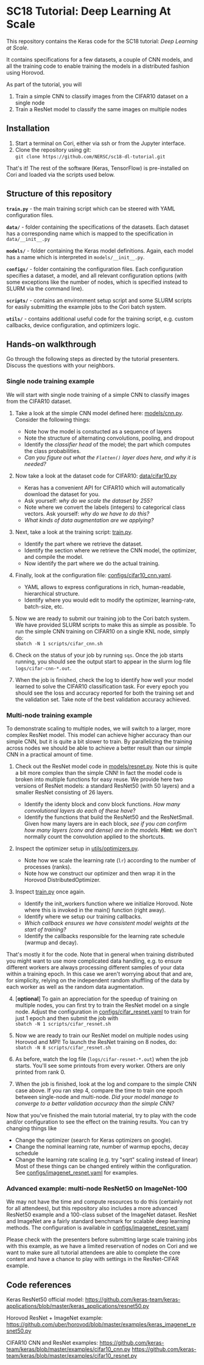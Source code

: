 # SC18 Tutorial: Deep Learning At Scale

This repository contains the Keras code for the SC18 tutorial:
*Deep Learning at Scale*.

It contains specifications for a few datasets, a couple of CNN models, and
all the training code to enable training the models in a distributed fashion
using Horovod.

As part of the tutorial, you will
1. Train a simple CNN to classify images from the CIFAR10 dataset on a single node
2. Train a ResNet model to classify the same images on multiple nodes

## Installation

1. Start a terminal on Cori, either via ssh or from the Jupyter interface.
2. Clone the repository using git:\
   `git clone https://github.com/NERSC/sc18-dl-tutorial.git`

That's it! The rest of the software (Keras, TensorFlow) is pre-installed on Cori
and loaded via the scripts used below.

## Structure of this repository

**`train.py`** - the main training script which can be steered with YAML
configuration files.

**`data/`** - folder containing the specifications of the datasets. Each dataset
has a corresponding name which is mapped to the specification in `data/__init__.py`

**`models/`** - folder containing the Keras model definitions. Again, each model
has a name which is interpreted in `models/__init__.py`.

**`configs/`** - folder containing the configuration files. Each
configuration specifies a dataset, a model, and all relevant configuration
options (with some exceptions like the number of nodes, which is specified
instead to SLURM via the command line).

**`scripts/`** - contains an environment setup script and some SLURM scripts
for easily submitting the example jobs to the Cori batch system.

**`utils/`** - contains additional useful code for the training script, e.g.
custom callbacks, device configuration, and optimizers logic.

## Hands-on walkthrough

Go through the following steps as directed by the tutorial presenters.
Discuss the questions with your neighbors.

### Single node training example

We will start with single node training of a simple CNN to classify images
from the CIFAR10 dataset.

1. Take a look at the simple CNN model defined here: [models/cnn.py](models/cnn.py).
   Consider the following things:
    * Note how the model is constucted as a sequence of layers
    * Note the structure of alternating convolutions, pooling, and dropout
    * Identify the _classifier head_ of the model; the part which computes the
      class probabilities.
    * *Can you figure out what the `Flatten()` layer does here,
      and why it is needed?*

2. Now take a look at the dataset code for CIFAR10: [data/cifar10.py](data/cifar10.py)
    * Keras has a convenient API for CIFAR10 which will automatically download
      the dataset for you.
    * Ask yourself: *why do we scale the dataset by 255?*
    * Note where we convert the labels (integers) to categorical class vectors.
      Ask yourself: *why do we have to do this?*
    * *What kinds of data augmentation are we applying?*

3. Next, take a look at the training script: [train.py](train.py).
    * Identify the part where we retrieve the dataset.
    * Identify the section where we retrieve the CNN model, the optimizer, and
      compile the model.
    * Now identify the part where we do the actual training.

4. Finally, look at the configuration file: [configs/cifar10_cnn.yaml](configs/cifar10_cnn.yaml).
    * YAML allows to express configurations in rich, human-readable, hierarchical structure.
    * Identify where you would edit to modify the optimizer, learning-rate, batch-size, etc.

5. Now we are ready to submit our training job to the Cori batch system.
   We have provided SLURM scripts to make this as simple as possible.
   To run the simple CNN training on CIFAR10 on a single KNL node, simply do:\
   `sbatch -N 1 scripts/cifar_cnn.sh`

6. Check on the status of your job by running `sqs`.
   Once the job starts running, you should see the output start to appear in the
   slurm log file `logs/cifar-cnn-*.out`.

7. When the job is finished, check the log to identify how well your model learned
   to solve the CIFAR10 classification task. For every epoch you should see the
   loss and accuracy reported for both the training set and the validation set.
   Take note of the best validation accuracy achieved.

### Multi-node training example

To demonstrate scaling to multiple nodes, we will switch to a larger, more complex
ResNet model. This model can achieve higher accuracy than our simple CNN, but
it is quite a bit slower to train. By parallelizing the training across nodes
we should be able to achieve a better result than our simple CNN in a practical
amount of time.

1. Check out the ResNet model code in [models/resnet.py](models/resnet.py).
   Note this is quite a bit more complex than the simple CNN! In fact the model
   code is broken into multiple functions for easy reuse. We provide here two
   versions of ResNet models: a standard ResNet50 (with 50 layers) and a smaller
   ResNet consisting of 26 layers.
    * Identify the identy block and conv block functions. *How many convolutional
      layers do each of these have*?
    * Identify the functions that build the ResNet50 and the ResNetSmall. Given how
      many layers are in each block, *see if you can confirm how many layers (conv
      and dense) are in the models*. **Hint:** we don't normally count the
      convolution applied to the shortcuts.

2. Inspect the optimizer setup in [utils/optimizers.py](utils/optimizers.py).
    * Note how we scale the learning rate (`lr`) according to the number of
      processes (ranks).
    * Note how we construct our optimizer and then wrap it in the Horovod
      DistributedOptimizer.

3. Inspect [train.py](train.py) once again.
    * Identify the init_workers function where we initialize Horovod.
      Note where this is invoked in the main() function (right away).
    * Identify where we setup our training callbacks.
    * *Which callback ensures we have consistent model weights at the start of training?*
    * Identify the callbacks responsible for the learning rate schedule (warmup and decay).

That's mostly it for the code. Note that in general when training distributed
you might want to use more complicated data handling, e.g. to ensure different
workers are always processing different samples of your data within a training
epoch. In this case we aren't worrying about that and are, for simplicity,
relying on the independent random shuffling of the data by each worker as well
as the random data augmentation.

4. [**optional**] To gain an appreciation for the speedup of training on
   multiple nodes, you can first try to train the ResNet model on a single node.
   Adjust the configuration in [configs/cifar_resnet.yaml](configs/cifar_resnet.yaml)
   to train for just 1 epoch and then submit the job with\
   `sbatch -N 1 scripts/cifar_resnet.sh`

5. Now we are ready to train our ResNet model on multiple nodes using Horovod
   and MPI! To launch the ResNet training on 8 nodes, do:\
   `sbatch -N 8 scripts/cifar_resnet.sh`

6. As before, watch the log file (`logs/cifar-resnet-*.out`) when the job starts.
   You'll see some printouts from every worker. Others are only printed from rank 0.

7. When the job is finished, look at the log and compare to the simple CNN case
   above. If you ran step 4, compare the time to train one epoch between single-node
   and multi-node. *Did your model manage to converge to a better validation accuracy
   than the simple CNN?*

Now that you've finished the main tutorial material, try to play with the code
and/or configuration to see the effect on the training results. You can try changing
things like
* Change the optimizer (search for Keras optimizers on google).
* Change the nominal learning rate, number of warmup epochs, decay schedule
* Change the learning rate scaling (e.g. try "sqrt" scaling instead of linear)
Most of these things can be changed entirely within the configuration.
See [configs/imagenet_resnet.yaml](configs/imagenet_resnet.yaml) for examples.

### Advanced example: multi-node ResNet50 on ImageNet-100

We may not have the time and compute resources to do this (certainly not for
all attendees), but this repository also includes a more advanced ResNet50 
example and a 100-class subset of the ImageNet dataset. ResNet and ImageNet
are a fairly standard benchmark for scalable deep learning methods.
The configuration is available in
[configs/imagenet_resnet.yaml](configs/imagenet_resnet.yaml)

Please check with the presenters before submitting large scale training jobs
with this example, as we have a limited reservation of nodes on Cori and we
want to make sure all tutorial attendees are able to complete the core content
and have a chance to play with settings in the ResNet-CIFAR example.

## Code references

Keras ResNet50 official model:
https://github.com/keras-team/keras-applications/blob/master/keras_applications/resnet50.py

Horovod ResNet + ImageNet example:
https://github.com/uber/horovod/blob/master/examples/keras_imagenet_resnet50.py

CIFAR10 CNN and ResNet examples:
https://github.com/keras-team/keras/blob/master/examples/cifar10_cnn.py
https://github.com/keras-team/keras/blob/master/examples/cifar10_resnet.py
